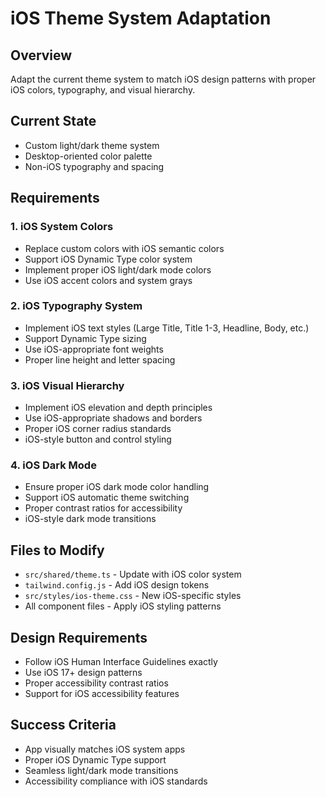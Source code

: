 # iOS Theme System Adaptation

## Overview
Adapt the current theme system to match iOS design patterns with proper iOS colors, typography, and visual hierarchy.

## Current State
- Custom light/dark theme system
- Desktop-oriented color palette
- Non-iOS typography and spacing

## Requirements

### 1. iOS System Colors
- Replace custom colors with iOS semantic colors
- Support iOS Dynamic Type color system
- Implement proper iOS light/dark mode colors
- Use iOS accent colors and system grays

### 2. iOS Typography System
- Implement iOS text styles (Large Title, Title 1-3, Headline, Body, etc.)
- Support Dynamic Type sizing
- Use iOS-appropriate font weights
- Proper line height and letter spacing

### 3. iOS Visual Hierarchy
- Implement iOS elevation and depth principles
- Use iOS-appropriate shadows and borders
- Proper iOS corner radius standards
- iOS-style button and control styling

### 4. iOS Dark Mode
- Ensure proper iOS dark mode color handling
- Support iOS automatic theme switching
- Proper contrast ratios for accessibility
- iOS-style dark mode transitions

## Files to Modify
- `src/shared/theme.ts` - Update with iOS color system
- `tailwind.config.js` - Add iOS design tokens
- `src/styles/ios-theme.css` - New iOS-specific styles
- All component files - Apply iOS styling patterns

## Design Requirements
- Follow iOS Human Interface Guidelines exactly
- Use iOS 17+ design patterns
- Proper accessibility contrast ratios
- Support for iOS accessibility features

## Success Criteria
- App visually matches iOS system apps
- Proper iOS Dynamic Type support
- Seamless light/dark mode transitions
- Accessibility compliance with iOS standards